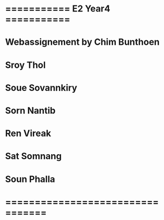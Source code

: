 # =========== E2 Year4 ===========
# Webassignement by Chim Bunthoen
# Sroy Thol
# Soue Sovannkiry
# Sorn Nantib
# Ren Vireak
# Sat Somnang
# Soun Phalla
# =================================

